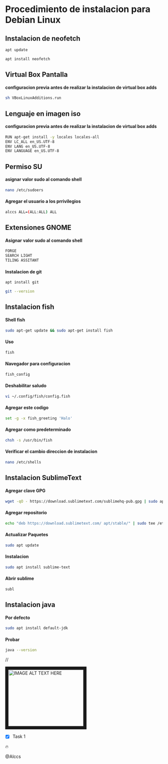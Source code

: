 # Procedimiento de instalacion para Debian Linux 




## **Instalacion de neofetch**

~~~sh
apt update
~~~

```sh
apt install neofetch
```

## **Virtual Box Pantalla**
#### configuracion previa antes de realizar la instalacion de virtual box adds 
~~~sh
sh VBoxLinuxAdditions.run
~~~


## **Lenguaje en imagen iso**
#### configuracion previa antes de realizar la instalacion de virtual box adds 
~~~sh
RUN apt-get install -y locales locales-all
ENV LC_ALL en_US.UTF-8
ENV LANG en_US.UTF-8
ENV LANGUAGE en_US.UTF-8
~~~

## **Permiso SU**
#### asignar valor sudo al comando shell
~~~sh
nano /etc/sudoers
~~~
#### Agregar el usuario a los prrivilegios
```sh
alccs ALL=(ALL:ALL) ALL
```

## **Extensiones GNOME**
#### Asignar valor sudo al comando shell
~~~sh
FORGE
SEARCH LIGHT
TILING ASSITANT
~~~
#### Instalacion de git
```sh
apt install git
```
```sh
git --version
```

## **Instalacion fish**
#### Shell fish
~~~sh
sudo apt-get update && sudo apt-get install fish
~~~
#### Uso
~~~sh
fish
~~~
#### Navegador para configuracion
~~~sh
fish_config
~~~
#### Deshabilitar saludo
~~~sh
vi ~/.config/fish/config.fish
~~~
#### Agregar este codigo
~~~sh
set -g -x fish_greeting 'Halo'
~~~
#### Agregar como predeterminado
~~~sh
chsh -s /usr/bin/fish
~~~
#### Verificar el cambio direccion de instalacion
~~~sh
nano /etc/shells
~~~

## **Instalacion SublimeText**
#### Agregar clave GPG
~~~sh
wget -qO - https://download.sublimetext.com/sublimehq-pub.gpg | sudo apt-key add -
~~~
#### Agregar repositorio
~~~sh
echo "deb https://download.sublimetext.com/ apt/stable/" | sudo tee /etc/apt/sources.list.d/sublime-text.list
~~~
#### Actualizar Paquetes
~~~sh
sudo apt update
~~~

#### Instalacion
~~~sh
sudo apt install sublime-text
~~~
#### Abrir sublime
~~~sh
subl
~~~

## **Instalacion java**
#### Por defecto
~~~sh
sudo apt install default-jdk
~~~
#### Probar
~~~sh
java --version
~~~








//

<a href="https://www.youtube.com/watch?v=QdnVT22LBBs
" target="_blank"><img src="https://i.pinimg.com/564x/01/c7/ad/01c7adf5d4b6e6c77b5a30ad02815ea4.jpg" 
alt="IMAGE ALT TEXT HERE" width="240" height="180" border="10" /></a>


* [x] Task 1

:fire:

@Alccs
